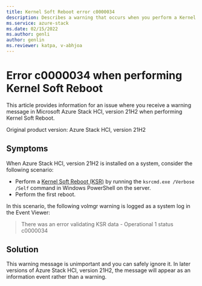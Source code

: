 ```yaml
---
title: Kernel Soft Reboot error c0000034
description: Describes a warning that occurs when you perform a Kernel Soft Reboot on a server with the Azure Stack HCI, version 21H2 installed.
ms.service: azure-stack
ms.date: 02/15/2022
ms.author: genli
author: genlin
ms.reviewer: katpa, v-abhjoa
---
```

# Error c0000034 when performing Kernel Soft Reboot

This article provides information for an issue where you receive a warning message in Microsoft Azure Stack HCI, version 21H2 when performing Kernel Soft Reboot.

Original product version: Azure Stack HCI, version 21H2

## Symptoms

When Azure Stack HCI, version 21H2 is installed on a system, consider the following scenario:

- Perform a [Kernel Soft Reboot (KSR)](/azure-stack/hci/manage/kernel-soft-reboot) by running the `ksrcmd.exe /Verbose /Self` command in Windows PowerShell on the server.
- Perform the first reboot.

In this scenario, the following volmgr warning is logged as a system log in the Event Viewer:

> There was an error validating KSR data - Operational 1 status c0000034

## Solution

This warning message is unimportant and you can safely ignore it. In later versions of Azure Stack HCI, version 21H2, the message will appear as an information event rather than a warning.
